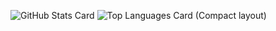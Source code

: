 ![GitHub Stats Card](https://github-readme-stats.vercel.app/api?username=jupiro&show_icons=true&count_private=true)
![Top Languages Card (Compact layout)](https://github-readme-stats.vercel.app/api/top-langs/?username=jupiro&layout=compact)

